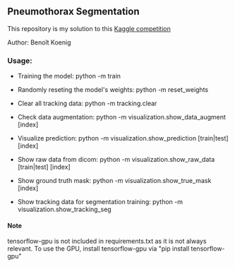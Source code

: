 ## Pneumothorax Segmentation

This repository is my solution to this [Kaggle competition](https://www.kaggle.com/c/siim-acr-pneumothorax-segmentation)

Author: Benoît Koenig

### Usage:

- Training the model: python -m train

- Randomly reseting the model's weights: python -m reset_weights

- Clear all tracking data: python -m tracking.clear

- Check data augmentation: python -m visualization.show_data_augment [index]

- Visualize prediction: python -m visualization.show_prediction [train|test] [index]

- Show raw data from dicom: python -m visualization.show_raw_data [train|test] [index]

- Show ground truth mask: python -m visualization.show_true_mask [index]

- Show tracking data for segmentation training: python -m visualization.show_tracking_seg

#### Note

tensorflow-gpu is not included in requirements.txt as it is not always relevant. To use the GPU, install tensorflow-gpu via "pip install tensorflow-gpu"
